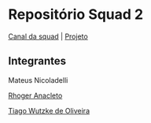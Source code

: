 # Repositório Squad 2

[Canal da squad](https://chat.codenation.com.br/group/aceleradev-xp-ds-squad2) | [Projeto](https://www.codenation.dev/private-journey/adxp-datascience-joinville-2/challenge/ml-leads)

## Integrantes
Mateus Nicoladelli

[Rhoger Anacleto](http://github.com/rhogeranacleto)

[Tiago Wutzke de Oliveira](https://www.linkedin.com/in/tiago-wutzke-de-oliveira-42174239/) 




